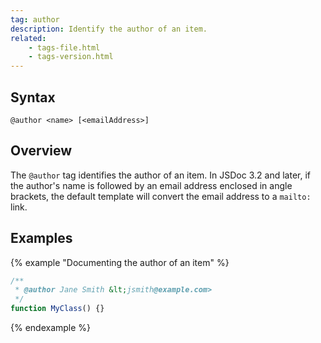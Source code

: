 ```yaml
---
tag: author
description: Identify the author of an item.
related:
    - tags-file.html
    - tags-version.html
---
```


## Syntax

`@author <name> [<emailAddress>]`


## Overview

The `@author` tag identifies the author of an item. In JSDoc 3.2 and later, if the author's name is
followed by an email address enclosed in angle brackets, the default template will convert the email
address to a `mailto:` link.


## Examples

{% example "Documenting the author of an item" %}

```js
/**
 * @author Jane Smith &lt;jsmith@example.com>
 */
function MyClass() {}
```
{% endexample %}
